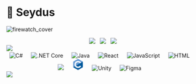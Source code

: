 # 🌟 Seydus

![firewatch_cover](https://github.com/Seydus/Seydus/assets/36193712/7a9d2bbb-febf-40cf-9408-dff5e760bcb0)


<div align="center">
  <a href="https://www.linkedin.com/in/weljohncatanpatan/" style="margin-bottom: 10px">
    <img src="https://img.shields.io/badge/LinkedIn-%230077B5.svg?logo=linkedin&logoColor=white" /></a>&nbsp;&nbsp;
  <a href="https://twitter.com/saidusdev" style="margin-bottom: 10px">
    <img src="https://img.shields.io/badge/Twitter-%231DA1F2.svg?logo=Twitter&logoColor=white" /></a>&nbsp;&nbsp;
  <a href="https://discordapp.com/users/437228848350756864" style="margin-bottom: 10px">
    <img src="https://img.shields.io/badge/Discord-%237289DA.svg?logo=discord&logoColor=white" /></a>
</div>

<img src="https://user-images.githubusercontent.com/73097560/115834477-dbab4500-a447-11eb-908a-139a6edaec5c.gif" style="max-width: 100%; display: inline-block;">

<div align="center">
    <img alt="C#" width="30px" style="padding-right:10px;" src="https://static.cdnlogo.com/logos/c/68/c-sharp-800x800.png" />&nbsp;&nbsp;
    <img alt=".NET Core" width="30px" style="padding-right:10px;" src="https://upload.wikimedia.org/wikipedia/commons/e/ee/.NET_Core_Logo.svg" />&nbsp;&nbsp;
    <img alt="Java" width="30px" style="padding-right:10px;" src="https://www.kloia.com/hubfs/java-1.png" />&nbsp;&nbsp;
    <img alt="React" width="30px" style="padding-right:10px;" src="https://assets-global.website-files.com/62038ffc9cd2db4558e3c7b7/623b38335c7b880db9eff54d_react.svg" />&nbsp;&nbsp;
    <img alt="JavaScript" width="30px" style="padding-right:10px;" src="https://cdn.jsdelivr.net/gh/devicons/devicon/icons/javascript/javascript-plain.svg" />&nbsp;&nbsp;
    <img alt="HTML" width="30px" style="padding-right:10px;" src="https://cdn.jsdelivr.net/gh/devicons/devicon/icons/html5/html5-plain.svg" />&nbsp;&nbsp;
    <img lt="CSS" width="30px" style="padding-right:10px;" src="https://cdn.jsdelivr.net/gh/devicons/devicon/icons/css3/css3-plain.svg" />&nbsp;&nbsp;
    <img alt="C" width="30px" style="padding-right:10px;" src="https://raw.githubusercontent.com/devicons/devicon/master/icons/c/c-original.svg" />&nbsp;&nbsp;
    <img alt="Unity" width="30px" style="padding-right:10px;" src="https://www.vectorlogo.zone/logos/unity3d/unity3d-icon.svg" />&nbsp;&nbsp;
    <img alt="Figma" width="30px" style="padding-right:10px;" src="https://www.vectorlogo.zone/logos/figma/figma-icon.svg" />&nbsp;&nbsp;
</div>

<img src="https://user-images.githubusercontent.com/73097560/115834477-dbab4500-a447-11eb-908a-139a6edaec5c.gif" style="max-width: 100%; display: inline-block;">
